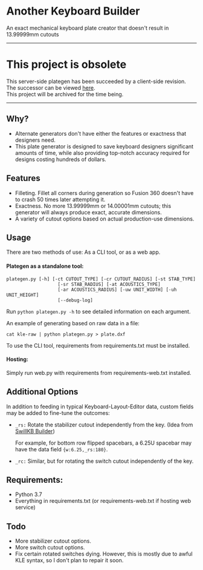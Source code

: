 # Another Keyboard Builder
An exact mechanical keyboard plate creator that doesn't result in 13.99999mm cutouts

---

# This project is obsolete
This server-side plategen has been succeeded by a client-side revision.  
The successor can be viewed [here](https://github.com/ai03-2725/yet-another-keyboard-builder).  
This project will be archived for the time being.  

---

## Why?
- Alternate generators don't have either the features or exactness that designers need.
- This plate generator is designed to save keyboard designers significant amounts of time, while also providing top-notch accuracy required for designs costing hundreds of dollars.

## Features
- Filleting. Fillet all corners during generation so Fusion 360 doesn't have to crash 50 times later attempting it.
- Exactness. No more 13.99999mm or 14.00001mm cutouts; this generator will always produce exact, accurate dimensions.
- A variety of cutout options based on actual production-use dimensions.

## Usage

There are two methods of use: As a CLI tool, or as a web app.

#### Plategen as a standalone tool:
```
plategen.py [-h] [-ct CUTOUT_TYPE] [-cr CUTOUT_RADIUS] [-st STAB_TYPE]
                   [-sr STAB_RADIUS] [-at ACOUSTICS_TYPE]
                   [-ar ACOUSTICS_RADIUS] [-uw UNIT_WIDTH] [-uh UNIT_HEIGHT]
                   [--debug-log]
```
Run `python plategen.py -h` to see detailed information on each argument.

An example of generating based on raw data in a file:
```
cat kle-raw | python plategen.py > plate.dxf
```
To use the CLI tool, requirements from requirements.txt must be installed.

#### Hosting:
Simply run web.py with requirements from requirements-web.txt installed.

## Additional Options

In addition to feeding in typical Keyboard-Layout-Editor data, custom fields may be added to fine-tune the outcomes:
- `_rs:` Rotate the stabilizer cutout independently from the key. (Idea from [SwillKB Builder](https://github.com/swill/kad))
  
  For example, for bottom row flipped spacebars, a 6.25U spacebar may have the data field `{w:6.25,_rs:180}`.
  
- `_rc:` Similar, but for rotating the switch cutout independently of the key.

## Requirements:
- Python 3.7
- Everything in requirements.txt (or requirements-web.txt if hosting web service)

## Todo
- More stabilizer cutout options.
- More switch cutout options.
- Fix certain rotated switches dying. However, this is mostly due to awful KLE syntax, so I don't plan to repair it soon.
